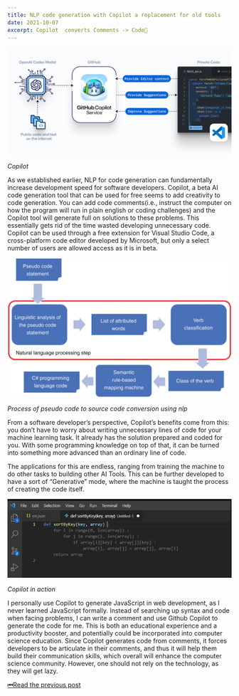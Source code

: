 ```yaml
---
title: NLP code generation with Copilot a replacement for old tools
date: 2021-10-07
excerpt: Copilot  converts Comments -> Code🤯
---
```


![diagram](/img/diagram.png)

_Copilot_

As we established earlier, NLP for code generation can fundamentally increase development speed for software developers. Copilot, a beta AI code generation tool that can be used for free seems to add creativity to code generation. You can add code comments(i.e., instruct the computer on how the program will run in plain english or coding challenges) and the Copilot tool will generate full on solutions to these problems. This essentially gets rid of the time wasted developing unnecessary code. Copilot can be used through a free extension for Visual Studio Code, a cross-platform code editor developed by Microsoft, but only a select number of users are allowed access as it is in beta.

![chart](/img/chart.png)

_Process of pseudo code to source code conversion using nlp_

From a software developer’s perspective, Copilot’s benefits come from this: you don’t have to worry about writing unnecessary lines of code for your machine learning task. It already has the solution prepared and coded for you. With some programming knowledge on top of that, it can be turned into something more advanced than an ordinary line of code.

The applications for this are endless, ranging from training the machine to do other tasks to building other AI Tools. This can be further developed to have a sort of “Generative” mode, where the machine is taught the process of creating the code itself.

![copilot](/img/copilot-demo.png)

_Copilot in action_

I personally use Copilot to generate JavaScript in web development, as I never learned JavaScript formally. Instead of searching up syntax and code when facing problems, I can write a comment and use Github Copilot to generate the code for me. This is both an educational experience and a productivity booster, and potentially could be incorporated into computer science education. Since Copilot generates code from comments, it forces developers to be articulate in their comments, and thus it will help them build their communication skills, which overall will enhance the computer science community. However, one should not rely on the technology, as they will get lazy.

[⏮Read the previous post](/limitations)
